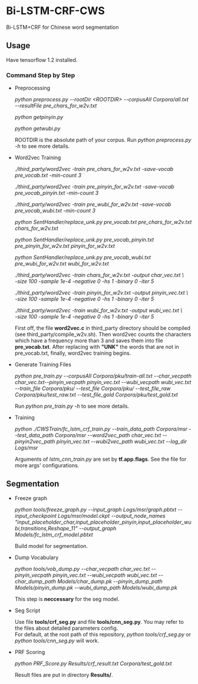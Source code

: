 # Bi-LSTM-CRF-CWS
Bi-LSTM+CRF for Chinese word segmentation


## Usage
Have tensorflow 1.2 installed.
### Command Step by Step
* Preprocessing <br>
    
    *python preprocess.py --rootDir \<ROOTDIR> --corpusAll Corpora/all.txt --resultFile pre_chars_for_w2v.txt*
    
    *python getpinyin.py*
    
    *python getwubi.py*
    
    ROOTDIR is the absolute path of your corpus. Run *python preprocess.py -h* to see more details.
    
* Word2vec Training <br>
    
    *./third_party/word2vec -train pre_chars_for_w2v.txt -save-vocab pre_vocab.txt -min-count 3*
    
    *./third_party/word2vec -train pre_pinyin_for_w2v.txt -save-vocab pre_vocab_pinyin.txt -min-count 3*
    
    *./third_party/word2vec -train pre_wubi_for_w2v.txt -save-vocab pre_vocab_wubi.txt -min-count 3*
    
    
    *python SentHandler/replace_unk.py pre_vocab.txt pre_chars_for_w2v.txt chars_for_w2v.txt*
    
    *python SentHandler/replace_unk.py pre_vocab_pinyin.txt pre_pinyin_for_w2v.txt pinyin_for_w2v.txt*
    
    *python SentHandler/replace_unk.py pre_vocab_wubi.txt pre_wubi_for_w2v.txt wubi_for_w2v.txt*
    
    
    *./third_party/word2vec -train chars_for_w2v.txt -output char_vec.txt \\<br>
    -size 100 -sample 1e-4 -negative 0 -hs 1 -binary 0 -iter 5*
    
    *./third_party/word2vec -train pinyin_for_w2v.txt -output pinyin_vec.txt \\<br>
    -size 100 -sample 1e-4 -negative 0 -hs 1 -binary 0 -iter 5*
    
    *./third_party/word2vec -train wubi_for_w2v.txt -output wubi_vec.txt \\<br>
    -size 100 -sample 1e-4 -negative 0 -hs 1 -binary 0 -iter 5*
    
    First off, the file **word2vec.c** in third_party directory should be compiled (see third_party/compile_w2v.sh). Then word2vec counts the characters which have a frequency more than 3 and saves them into file **pre_vocab.txt**. After replacing with **"UNK"** the words that are not in pre_vocab.txt, finally, word2vec training begins.
    
* Generate Training Files <br>
    
    *python pre_train.py --corpusAll Corpora/pku/train-all.txt --char_vecpath char_vec.txt--pinyin_vecpath pinyin_vec.txt --wubi_vecpath wubi_vec.txt --train_file Corpora/pku/ --test_file Corpora/pku/ --test_file_raw Corpora/pku/test_raw.txt --test_file_gold Corpora/pku/test_gold.txt*
    
    Run *python pre_train.py -h* to see more details.
    
* Training <br>
    
    *python ./CWSTrain/fc_lstm_crf_train.py --train_data_path Corpora/msr --test_data_path Corpora/msr --word2vec_path char_vec.txt --pinyin2vec_path pinyin_vec.txt --wubi2vec_path wubi_vec.txt --log_dir Logs/msr*
    
    Arguments of *lstm_cnn_train.py* are set by **tf.app.flags**. See the file for more args' configurations.

## Segmentation
* Freeze graph <br>

    *python tools/freeze_graph.py --input_graph Logs/msr/graph.pbtxt --input_checkpoint Logs/msr/model.ckpt --output_node_names "input_placeholder_char,input_placeholder_pinyin,input_placeholder_wubi,transitions,Reshape_11" --output_graph Models/fc_lstm_crf_model.pbtxt*

    Build model for segmentation.
    
* Dump Vocabulary <br>

    *python tools/vob_dump.py --char_vecpath char_vec.txt --pinyin_vecpath pinyin_vec.txt --wubi_vecpath wubi_vec.txt --char_dump_path Models/char_dump.pk --pinyin_dump_path Models/pinyin_dump.pk --wubi_dump_path Models/wubi_dump.pk* <br>

    This step is **neccessary** for the seg model.

* Seg Script <br>

    Use file **tools/crf_seg.py** and file **tools/cnn_seg.py**. You may refer to the files about detailed parameters config. <br>
    For default, at the root path of this repository, *python tools/crf_seg.py* or *python tools/cnn_seg.py* will work.
    
* PRF Scoring <br>
    
    *python PRF_Score.py Results/crf_result.txt Corpora/test_gold.txt*
    
    Result files are put in directory **Results/**.
